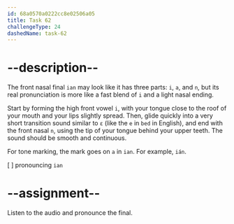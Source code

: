 ```yaml
---
id: 68a0570a0222cc8e02506a05
title: Task 62
challengeType: 24
dashedName: task-62
---
```


<!--SPEAKING-->

<!-- (Audio) A: ian -->

# --description--

The front nasal final `ian` may look like it has three parts: `i`, `a`, and `n`, but its real pronunciation is more like a fast blend of `i` and a light nasal ending.

Start by forming the high front vowel `i`, with your tongue close to the roof of your mouth and your lips slightly spread. Then, glide quickly into a very short transition sound similar to `ɛ` (like the `e` in `bed` in English), and end with the front nasal `n`, using the tip of your tongue behind your upper teeth. The sound should be smooth and continuous.

For tone marking, the mark goes on `a` in `ian`. For example, `ián`.

[ ] pronouncing `ian`

# --assignment--

Listen to the audio and pronounce the final.
